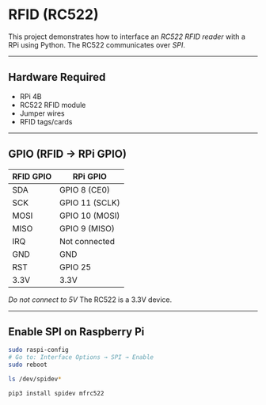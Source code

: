 # RFID (RC522)
This project demonstrates how to interface an *RC522 RFID reader* with a RPi using Python. The RC522 communicates over *SPI*.

---

## Hardware Required
- RPi 4B
- RC522 RFID module
- Jumper wires
- RFID tags/cards

---

## GPIO (RFID → RPi GPIO)

| RFID GPIO | RPi GPIO |
|-----------|----------|
| SDA       | GPIO 8 (CE0)     |
| SCK       | GPIO 11 (SCLK)   |
| MOSI      | GPIO 10 (MOSI)   |
| MISO      | GPIO 9 (MISO)    |
| IRQ       | Not connected    |
| GND       | GND              |
| RST       | GPIO 25          |
| 3.3V      | 3.3V             |

*Do not connect to 5V* The RC522 is a 3.3V device.

---

## Enable SPI on Raspberry Pi
```bash
sudo raspi-config
# Go to: Interface Options → SPI → Enable
sudo reboot
```
```bash
ls /dev/spidev*
```
```bash
pip3 install spidev mfrc522
```

